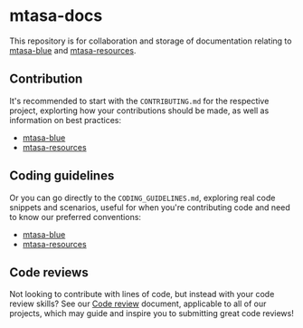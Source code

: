 # mtasa-docs
This repository is for collaboration and storage of documentation relating to [mtasa-blue](https://github.com/multitheftauto/mtasa-blue) and [mtasa-resources](https://github.com/multitheftauto/mtasa-resources).

## Contribution 
It's recommended to start with the `CONTRIBUTING.md` for the respective project, explorting how your contributions should be made, as well as information on best practices:
- [mtasa-blue](mtasa-blue/CONTRIBUTING.md)
- [mtasa-resources](mtasa-resources/CONTRIBUTING.md)


## Coding guidelines
Or you can go directly to the `CODING_GUIDELINES.md`, exploring real code snippets and scenarios, useful for when you're contributing code and need to know our preferred conventions:
- [mtasa-blue](mtasa-blue/CODING_GUIDELINES.md)
- [mtasa-resources](mtasa-resources/CODING_GUIDELINES.md)


## Code reviews
Not looking to contribute with lines of code, but instead with your code review skills? See our [Code review](CODE_REVIEW.md) document, applicable to all of our projects, which may guide and inspire you to submitting great code reviews!